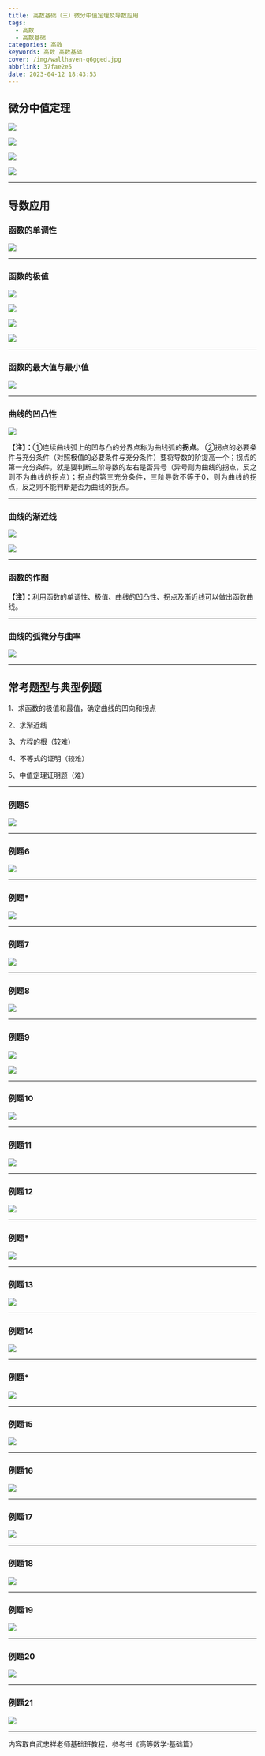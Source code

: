 ```yaml
---
title: 高数基础（三）微分中值定理及导数应用
tags:
  - 高数
  - 高数基础
categories: 高数
keywords: 高数 高数基础
cover: /img/wallhaven-q6gged.jpg
abbrlink: 37fae2e5
date: 2023-04-12 18:43:53
---
```

## 微分中值定理

![](./高数基础（三）微分中值定理及导数应用/img_23041201.png)

![](./高数基础（三）微分中值定理及导数应用/img_23041202.png)

![](./高数基础（三）微分中值定理及导数应用/img_23041203.png)

![](./高数基础（三）微分中值定理及导数应用/img_23041204.png)

---

## 导数应用

### 函数的单调性

![](./高数基础（三）微分中值定理及导数应用/img_23041205.png)

---

### 函数的极值

![](./高数基础（三）微分中值定理及导数应用/img_23041206.png)

![](./高数基础（三）微分中值定理及导数应用/img_23041207.png)

![](./高数基础（三）微分中值定理及导数应用/img_23041208.png)

![](./高数基础（三）微分中值定理及导数应用/img_23041209.png)

---

### 函数的最大值与最小值

![](./高数基础（三）微分中值定理及导数应用/img_23041210.png)

---

### 曲线的凹凸性

![](./高数基础（三）微分中值定理及导数应用/img_23041211.png)

<p align = "justify"><b>【注】：</b>①连续曲线弧上的凹与凸的分界点称为曲线弧的<b>拐点</b>。 ②拐点的必要条件与充分条件（对照极值的必要条件与充分条件）要将导数的阶提高一个；拐点的第一充分条件，就是要判断三阶导数的左右是否异号（异号则为曲线的拐点，反之则不为曲线的拐点）；拐点的第三充分条件，三阶导数不等于0，则为曲线的拐点，反之则不能判断是否为曲线的拐点。</p>

---

### 曲线的渐近线

![](./高数基础（三）微分中值定理及导数应用/img_23041212.png)

![](./高数基础（三）微分中值定理及导数应用/img_23041213.png)

---

### 函数的作图

<b>【注】：</b>利用函数的单调性、极值、曲线的凹凸性、拐点及渐近线可以做出函数曲线。

---

### 曲线的弧微分与曲率

![](./高数基础（三）微分中值定理及导数应用/img_23041214.png)

---

## 常考题型与典型例题 

1、求函数的极值和最值，确定曲线的凹向和拐点

2、求渐近线

3、方程的根（较难）

4、不等式的证明（较难）

5、中值定理证明题（难）

---

### 例题5

![](./高数基础（三）微分中值定理及导数应用/img_23041215.png)

---

### 例题6

![](./高数基础（三）微分中值定理及导数应用/img_23041216.png)

---

### 例题*

![](./高数基础（三）微分中值定理及导数应用/img_23041235.png)

---

### 例题7

![](./高数基础（三）微分中值定理及导数应用/img_23041217.png)

---

### 例题8

![](./高数基础（三）微分中值定理及导数应用/img_23041218.png)

---

### 例题9

![](./高数基础（三）微分中值定理及导数应用/img_23041219.png)

![](./高数基础（三）微分中值定理及导数应用/img_23041220.png)

---

### 例题10

![](./高数基础（三）微分中值定理及导数应用/img_23041221.png)

---

### 例题11

![](./高数基础（三）微分中值定理及导数应用/img_23041222.png)

---

### 例题12

![](./高数基础（三）微分中值定理及导数应用/img_23041223.png)

---

### 例题*

![](./高数基础（三）微分中值定理及导数应用/img_23041234.png)

---

### 例题13

![](./高数基础（三）微分中值定理及导数应用/img_23041224.png)

---

### 例题14

![](./高数基础（三）微分中值定理及导数应用/img_23041225.png)

---

### 例题*

![](./高数基础（三）微分中值定理及导数应用/img_23041233.png)

---

### 例题15

![](./高数基础（三）微分中值定理及导数应用/img_23041226.png)

---

### 例题16

![](./高数基础（三）微分中值定理及导数应用/img_23041217.png)

---

### 例题17

![](./高数基础（三）微分中值定理及导数应用/img_23041228.png)

---

### 例题18

![](./高数基础（三）微分中值定理及导数应用/img_23041229.png)

---

### 例题19

![](./高数基础（三）微分中值定理及导数应用/img_23041230.png)

---

### 例题20

![](./高数基础（三）微分中值定理及导数应用/img_23041231.png)

---

### 例题21

![](./高数基础（三）微分中值定理及导数应用/img_23041232.png)

---

内容取自武忠祥老师基础班教程，参考书《高等数学·基础篇》